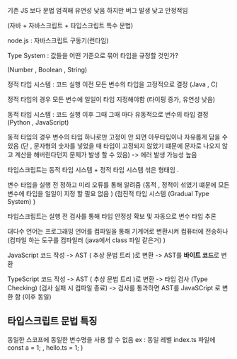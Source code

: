 기존 JS 보다 문법 엄격해 유연성 낮음 하지만 버그 발생 낮고 안정적임 

(자바 + 자바스크립트 + 타입스크립트 특수 문법)

node.js : 자바스크립트 구동기(런타임)



Type System : 값들을 어떤 기준으로 묶어 타입을 규정할 것인가?

(Number , Boolean , String)


정적 타입 시스템 : 코드 실행 이전 모든 변수의 타입을 고정적으로 결정 (Java , C)

정적 타입의 경우 모든 변수에 일일이 타입 지정해야함 (타이핑 증가, 유연성 낮음)

동적 타입 시스템 : 코드 실행 이후 그때 그때 마다 유동적으로 변수의 타입 결정 (Python , JavaScript)



동적 타입의 경우 변수의 타입 하나로만 고정이 안 되면 아무타입이나 자유롭게 담을 수 있음 
(단 , 문자형의 숫자를 넣었을 때 타입이 고정되지 않았기 떄문에 문자로 나오지 않고 계산을 해버린다던지 문제가 발생 할 수 있음)
-> 에러 발생 가능성 높음 


타입스크립트는 동적 타입 시스템 + 정적 타입 시스템 섞은 형태임 . 

변수 타입을 실행 전 정하고 미리 오류를 통해 알려줌 (동적 , 정적이 섞였기 떄문에 모든 변수에 타입을 일일이 지정 할 필요 없음 ) (점진적 타입 시스템 (Gradual Type System) )

타입스크립트는 실행 전 검사를 통해 타입 안정성 확보 및 자동으로 변수 타입 추론 


대다수 언어는 프로그래밍 언어를 컴파일을 통해 기계어로 변환시켜 컴퓨터에 전송하나
(컴파일 하는 도구를 컴파일러 (java에서 class 파일 같은거) )


JavaScript 코드 작성 -> AST ( 추상 문법 트리 )로 변환 -> AST를 **바이트 코드**로 변환

TypeScript 코드 작성 -> AST ( 추상 문법 트리 )로 변환 -> 타입 검사 (Type Checking) (검사 실패 시 컴파일 종료) -> 검사를 통과하면 AST를 JavaSCript 로 변환 함 (이후 동일)




## 타입스크립트 문법 특징 
동일한 스코프에 동일한 변수명을 사용 할 수 없음 
ex : 동일 레벨 index.ts 파일에 const a = 1; , hello.ts = 1; )